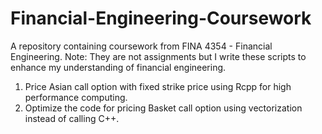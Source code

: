 # Financial-Engineering-Coursework
A repository containing coursework from FINA 4354 - Financial Engineering. Note: They are not assignments but I write these scripts to enhance my understanding of financial engineering.
1. Price Asian call option with fixed strike price using Rcpp for high performance computing.
2. Optimize the code for pricing Basket call option using vectorization instead of calling C++.
